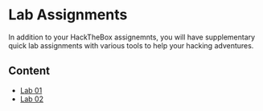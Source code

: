 # Lab Assignments

In addition to your HackTheBox assignemnts, you will have supplementary quick lab assignments with various tools to help your hacking adventures. 

## Content
- [Lab 01](lab01.md)
- [Lab 02](lab02.md)
